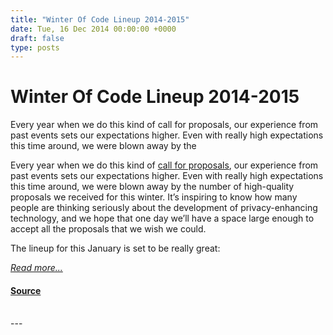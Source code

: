 ```yaml
---
title: "Winter Of Code Lineup 2014-2015"
date: Tue, 16 Dec 2014 00:00:00 +0000
draft: false
type: posts
---
```

# Winter Of Code Lineup 2014-2015





 Every year when we do this kind of call for proposals, our experience from past events sets our expectations higher. Even with really high expectations this time around, we were blown away by the

Every year when we do this kind of [call for proposals](/blog/winter-of-code), our experience from past events sets our expectations higher. Even with really high expectations this time around, we were blown away by the number of high-quality proposals we received for this winter. It’s inspiring to know how many people are thinking seriously about the development of privacy-enhancing technology, and we hope that one day we’ll have a space large enough to accept all the proposals that we wish we could.

The lineup for this January is set to be really great:

[_Read more..._](https://signal.org/blog/winter-lineup-2014/)

#### [Source](https://signal.org/blog/winter-lineup-2014/)

<br/>
---
